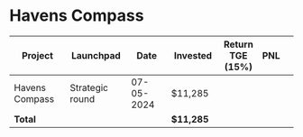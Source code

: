 # Havens Compass



<table data-full-width="true"><thead><tr><th width="152">Project</th><th width="124">Launchpad</th><th width="132">Date</th><th width="133">Invested</th><th>Return TGE (15%)</th><th>PNL</th><th></th></tr></thead><tbody><tr><td>Havens Compass</td><td>Strategic round</td><td>07-05-2024</td><td>$11,285</td><td></td><td></td><td></td></tr><tr><td><strong>Total</strong></td><td></td><td></td><td><strong>$11,285</strong></td><td></td><td></td><td></td></tr></tbody></table>

